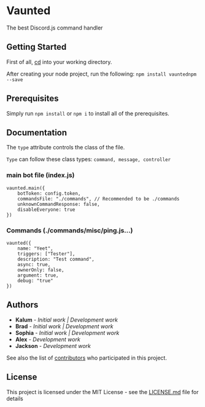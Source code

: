 # Vaunted

The best Discord.js command handler

## Getting Started

First of all, [cd](https://www.macworld.com/article/2042378/master-the-command-line-navigating-files-and-folders.html) into your working directory.

After creating your node project, run the following: ```npm install vauntednpm --save```

## Prerequisites

Simply run `npm install` or `npm i` to install all of the prerequisites.

## Documentation

The `type` attribute controls the class of the file.

`Type` can follow these class types: `command, message, controller`

### main bot file (index.js)
```
vaunted.main({
    botToken: config.token,
    commandsFile: "./commands", // Recommended to be ./commands
    unknownCommandResponse: false,
    disableEveryone: true
})
```

### Commands (./commands/misc/ping.js...)
```
vaunted({
    name: "Yeet",
    triggers: ["Tester"],
    description: "Test command",
    async: true,
    ownerOnly: false,
    argument: true,
    debug: "true"
})
```

## Authors

* **Kalum** - *Initial work | Development work*
* **Brad** - *Initial work | Development work*
* **Sophia** - *Initial work | Development work*
* **Alex** - *Development work*
* **Jackson** - *Development work*


See also the list of [contributors](https://github.com/your/project/contributors) who participated in this project.

## License

This project is licensed under the MIT License - see the [LICENSE.md](LICENSE.md) file for details


